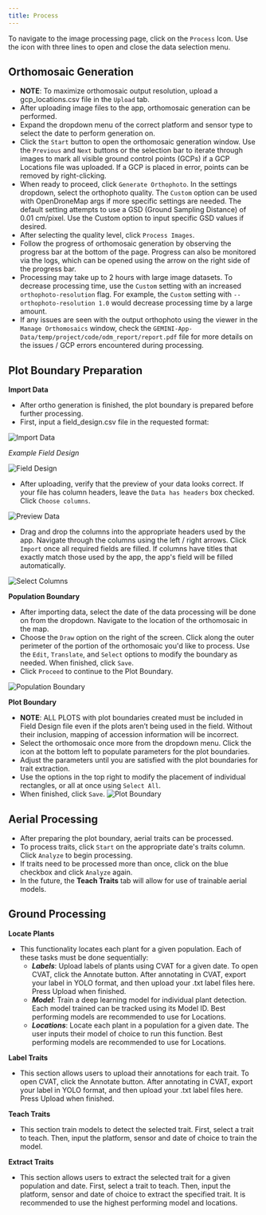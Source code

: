 ```yaml
---
title: Process
---
```

To navigate to the image processing page, click on the `Process` Icon. Use the icon with three lines to open and close the data selection menu.

## Orthomosaic Generation

- **NOTE**: To maximize orthomosaic output resolution, upload a gcp_locations.csv file in the `Upload` tab.
- After uploading image files to the app, orthomosaic generation can be performed. 
- Expand the dropdown menu of the correct platform and sensor type to select the date to perform generation on. 
- Click the `Start` button to open the orthomosaic generation window. Use the `Previous` and `Next` buttons or the selection bar to iterate through images to mark all visible ground control points (GCPs) if a GCP Locations file was uploaded. If a GCP is placed in error, points can be removed by right-clicking.
- When ready to proceed, click `Generate Orthophoto`. In the settings dropdown, select the orthophoto quality. The `Custom` option can be used with OpenDroneMap args if more specific settings are needed. The default setting attempts to use a GSD (Ground Sampling Distance) of 0.01 cm/pixel. Use the Custom option to input specific GSD values if desired.
- After selecting the quality level, click `Process Images`. 
- Follow the progress of orthomosaic generation by observing the progress bar at the bottom of the page. Progress can also be monitored via the logs, which can be opened using the arrow on the right side of the progress bar.
- Processing may take up to 2 hours with large image datasets. To decrease processing time, use the `Custom` setting with an increased `orthophoto-resolution` flag. For example, the `Custom` setting with `--orthophoto-resolution 1.0` would decrease processing time by a large amount. 
- If any issues are seen with the output orthophoto using the viewer in the `Manage Orthomosaics` window, check the `GEMINI-App-Data/temp/project/code/odm_report/report.pdf` file for more details on the issues / GCP errors encountered during processing. 

## Plot Boundary Preparation

**Import Data**

- After ortho generation is finished, the plot boundary is prepared before further processing.
- First, input a field_design.csv file in the requested format:

![Import Data](_attachments/process/importData.png)

*Example Field Design*

![Field Design](_attachments/file-upload/field_design.png) 

- After uploading, verify that the preview of your data looks correct. If your file has column headers, leave the `Data has headers` box checked. Click `Choose columns`.

![Preview Data](_attachments/process/uploadedCsv.png)

- Drag and drop the columns into the appropriate headers used by the app. Navigate through the columns using the left / right arrows. Click `Import` once all required fields are filled. If columns have titles that exactly match those used by the app, the app's field will be filled automatically.

![Select Columns](_attachments/process/columnSelection.png)

**Population Boundary**

- After importing data, select the date of the data processing will be done on from the dropdown. Navigate to the location of the orthomosaic in the map.  
- Choose the `Draw` option on the right of the screen. Click along the outer perimeter of the portion of the orthomosaic you'd like to process. Use the `Edit`, `Translate`, and `Select` options to modify the boundary as needed. When finished, click `Save`.
- Click `Proceed` to continue to the Plot Boundary.

![Population Boundary](_attachments/process/pop_boundary.png)

**Plot Boundary**

- **NOTE**: ALL PLOTS with plot boundaries created must be included in Field Design file even if the plots aren’t being used in the field. Without their inclusion, mapping of accession information will be incorrect.
- Select the orthomosaic once more from the dropdown menu. Click the icon at the bottom left to populate parameters for the plot boundaries.
- Adjust the parameters until you are satisfied with the plot boundaries for trait extraction. 
- Use the options in the top right to modify the placement of individual rectangles, or all at once using `Select All`. 
- When finished, click `Save`.
![Plot Boundary](_attachments/process/plot_bound.png)
## Aerial Processing

- After preparing the plot boundary, aerial traits can be processed.
- To process traits, click `Start` on the appropriate date's traits column. Click `Analyze` to begin processing.
- If traits need to be processed more than once, click on the blue checkbox and click `Analyze` again.
- In the future, the **Teach Traits** tab will allow for use of trainable aerial models.

## Ground Processing

**Locate Plants**

- This functionality locates each plant for a given population. Each of these tasks must be done sequentially:
    - ***Labels***: Upload labels of plants using CVAT for a given date. To open CVAT, click the Annotate button. After annotating in CVAT, export your label in YOLO format, and then upload your .txt label files here. Press Upload when finished.
    - ***Model***: Train a deep learning model for individual plant detection. Each model trained can be tracked using its Model ID. Best performing models are recommended to use for Locations.
    - ***Locations***: Locate each plant in a population for a given date. The user inputs their model of choice to run this function. Best performing models are recommended to use for Locations. 

**Label Traits**

- This section allows users to upload their annotations for each trait. To open CVAT, click the Annotate button. After annotating in CVAT, export your label in YOLO format, and then upload your .txt label files here. Press Upload when finished.

**Teach Traits**

- This section train models to detect the selected trait. First, select a trait to teach. Then, input the platform, sensor and date of choice to train the model.

**Extract Traits**

- This section allows users to extract the selected trait for a given population and date. First, select a trait to teach. Then, input the platform, sensor and date of choice to extract the specified trait. It is recommended to use the highest performing model and locations.
